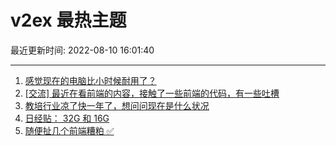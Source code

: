 # v2ex 最热主题

最近更新时间: 2022-08-10 16:01:40

--- 
1. [感觉现在的电脑比小时候耐用了？](https://www.v2ex.com/t/871817) 
2. [[交流] 最近在看前端的内容，接触了一些前端的代码，有一些吐槽](https://www.v2ex.com/t/871818) 
3. [教培行业凉了快一年了，想问问现在是什么状况](https://www.v2ex.com/t/871823) 
4. [日经贴： 32G 和 16G](https://www.v2ex.com/t/871837) 
5. [随便扯几个前端糟粕 ✅](https://www.v2ex.com/t/871848) 
